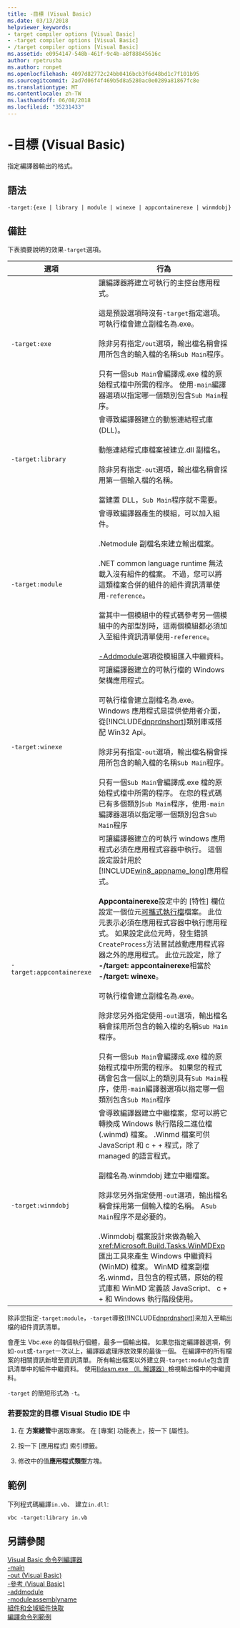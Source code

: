 ```yaml
---
title: -目標 (Visual Basic)
ms.date: 03/13/2018
helpviewer_keywords:
- target compiler options [Visual Basic]
- -target compiler options [Visual Basic]
- /target compiler options [Visual Basic]
ms.assetid: e0954147-548b-461f-9c4b-a8f88845616c
author: rpetrusha
ms.author: ronpet
ms.openlocfilehash: 4097d82772c24bb0416bcb3f6d48bd1c7f101b95
ms.sourcegitcommit: 2ad7d06f4f469b5d8a5280ac0e0289a81867fc8e
ms.translationtype: MT
ms.contentlocale: zh-TW
ms.lasthandoff: 06/08/2018
ms.locfileid: "35231433"
---
```

# <a name="-target-visual-basic"></a>-目標 (Visual Basic)
指定編譯器輸出的格式。  
  
## <a name="syntax"></a>語法  
  
```  
-target:{exe | library | module | winexe | appcontainerexe | winmdobj}  
```  
  
## <a name="remarks"></a>備註  
 下表摘要說明的效果`-target`選項。  
  
|**選項**|**行為**|  
|----------------|------------------|  
|`-target:exe`|讓編譯器將建立可執行的主控台應用程式。<br /><br /> 這是預設選項時沒有`-target`指定選項。 可執行檔會建立副檔名為.exe。<br /><br /> 除非另有指定`/out`選項，輸出檔名稱會採用所包含的輸入檔的名稱`Sub Main`程序。<br /><br /> 只有一個`Sub Main`會編譯成.exe 檔的原始程式檔中所需的程序。 使用`-main`編譯器選項以指定哪一個類別包含`Sub Main`程序。|  
|`-target:library`|會導致編譯器建立的動態連結程式庫 (DLL)。<br /><br /> 動態連結程式庫檔案被建立.dll 副檔名。<br /><br /> 除非另有指定`-out`選項，輸出檔名稱會採用第一個輸入檔的名稱。<br /><br /> 當建置 DLL，`Sub Main`程序就不需要。|  
|`-target:module`|會導致編譯器產生的模組，可以加入組件。<br /><br /> .Netmodule 副檔名來建立輸出檔案。<br /><br /> .NET common language runtime 無法載入沒有組件的檔案。 不過，您可以將這類檔案合併的組件的組件資訊清單使用`-reference`。<br /><br /> 當其中一個模組中的程式碼參考另一個模組中的內部型別時，這兩個模組都必須加入至組件資訊清單使用`-reference`。<br /><br /> [-Addmodule](../../../visual-basic/reference/command-line-compiler/addmodule.md)選項從模組匯入中繼資料。|  
|`-target:winexe`|可讓編譯器建立的可執行檔的 Windows 架構應用程式。<br /><br /> 可執行檔會建立副檔名為.exe。 Windows 應用程式是提供使用者介面，從[!INCLUDE[dnprdnshort](~/includes/dnprdnshort-md.md)]類別庫或搭配 Win32 Api。<br /><br /> 除非另有指定`-out`選項，輸出檔名稱會採用所包含的輸入檔的名稱`Sub Main`程序。<br /><br /> 只有一個`Sub Main`會編譯成.exe 檔的原始程式檔中所需的程序。 在您的程式碼已有多個類別`Sub Main`程序，使用`-main`編譯器選項以指定哪一個類別包含`Sub Main`程序|  
|`-target:appcontainerexe`|可讓編譯器建立的可執行 windows 應用程式必須在應用程式容器中執行。 這個設定設計用於[!INCLUDE[win8_appname_long](~/includes/win8-appname-long-md.md)]應用程式。<br /><br /> **Appcontainerexe**設定中的 [特性] 欄位設定一個位元[可攜式執行檔](https://msdn.microsoft.com/library/windows/desktop/ms680547(v=vs.85).aspx?id=19509)檔案。 此位元表示必須在應用程式容器中執行應用程式。 如果設定此位元時，發生錯誤`CreateProcess`方法嘗試啟動應用程式容器之外的應用程式。 此位元設定，除了 **-/target: appcontainerexe**相當於 **-/target: winexe**。<br /><br /> 可執行檔會建立副檔名為.exe。<br /><br /> 除非您另外指定使用`-out`選項，輸出檔名稱會採用所包含的輸入檔的名稱`Sub Main`程序。<br /><br /> 只有一個`Sub Main`會編譯成.exe 檔的原始程式檔中所需的程序。 如果您的程式碼會包含一個以上的類別具有`Sub Main`程序，使用`-main`編譯器選項以指定哪一個類別包含`Sub Main`程序|  
|`-target:winmdobj`|會導致編譯器建立中繼檔案，您可以將它轉換成 Windows 執行階段二進位檔 (.winmd) 檔案。 .Winmd 檔案可供 JavaScript 和 c + + 程式，除了 managed 的語言程式。<br /><br /> 副檔名為.winmdobj 建立中繼檔案。<br /><br /> 除非您另外指定使用`-out`選項，輸出檔名稱會採用第一個輸入檔的名稱。 A`Sub Main`程序不是必要的。<br /><br /> .Winmdobj 檔案設計來做為輸入<xref:Microsoft.Build.Tasks.WinMDExp>匯出工具來產生 Windows 中繼資料 (WinMD) 檔案。 WinMD 檔案副檔名.winmd，且包含的程式碼，原始的程式庫和 WinMD 定義該 JavaScript、 c + + 和 Windows 執行階段使用。|  
  
 除非您指定`-target:module`，`-target`導致[!INCLUDE[dnprdnshort](~/includes/dnprdnshort-md.md)]来加入至輸出檔的組件資訊清單。  
  
 會產生 Vbc.exe 的每個執行個體，最多一個輸出檔。 如果您指定編譯器選項，例如`-out`或`-target`一次以上，編譯器處理序放效果的最後一個。 在編譯中的所有檔案的相關資訊新增至資訊清單。 所有輸出檔案以外建立與`-target:module`包含資訊清單中的組件中繼資料。 使用[Ildasm.exe （IL 解譯器）](https://msdn.microsoft.com/library/f7dy01k1)檢視輸出檔中的中繼資料。  
  
 `-target` 的簡短形式為 `-t`。  
  
### <a name="to-set--target-in-the-visual-studio-ide"></a>若要設定的目標 Visual Studio IDE 中  
  
1.  在 **方案總管**中選取專案。 在 [專案] 功能表上，按一下 [屬性]。   
  
2.  按一下 [應用程式]  索引標籤。  
  
3.  修改中的值**應用程式類型**方塊。  
  
## <a name="example"></a>範例  
 下列程式碼編譯`in.vb`、 建立`in.dll`:  
  
```console
vbc -target:library in.vb  
```  
  
## <a name="see-also"></a>另請參閱  
 [Visual Basic 命令列編譯器](../../../visual-basic/reference/command-line-compiler/index.md)  
 [-main](../../../visual-basic/reference/command-line-compiler/main.md)  
 [-out (Visual Basic)](../../../visual-basic/reference/command-line-compiler/out.md)  
 [-參考 (Visual Basic)](../../../visual-basic/reference/command-line-compiler/reference.md)  
 [-addmodule](../../../visual-basic/reference/command-line-compiler/addmodule.md)  
 [-moduleassemblyname](../../../visual-basic/reference/command-line-compiler/moduleassemblyname.md)  
 [組件和全域組件快取](../../../visual-basic/programming-guide/concepts/assemblies-gac/index.md)  
 [編譯命令列範例](../../../visual-basic/reference/command-line-compiler/sample-compilation-command-lines.md)
